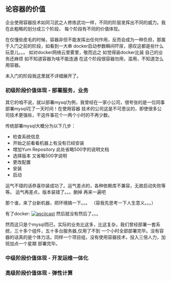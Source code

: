 ## 论容器的价值
   企业使用容器技术如同习武之人修炼武功一样，不同的阶层发挥出不同的威力。我在此粗略的划分成三个阶段，
每个阶段有不同的价值体现。

   在仅懂些皮毛的时候，容器非但不能发挥出任何作用，反而会成为一种负担，那属于入门之前的阶段，如看到一大串
docker启动参数瞬间吓尿，感叹这都是些什么玩意儿。。。 如对docker网络云里雾里，敬而远之  如觉得装docker比装
自己的业务还麻烦  如不知道容器为啥不能连通  在这个阶段很容器勿用，滥用，不知道怎么用容器。

   未入门的阶段我这里就不详细展开了。

### 初级阶段价值体现 - 部署服务，业务
   其它的咱不说，就以部署mysql为例，我曾经在一家小公司，很夸张的是一位同事部署mysql花了一天时间！在使用容器
技术的公司这是不可思议的，即使很多公司技术更强些，干这件事花个一两个小时的不再少数。

   传统部署mysql大概分为以下几步：
* 检查系统信息
* 开始之前看看机器上有没有已经安装
* 增加Yum Repository  此处省略500字的说明文档
* 选择版本 又省略500字说明
* 更改配置
* 安装
* 启动

运气不错的话恭喜你装成功了。运气差点的，各种依赖库不兼容，无故启动失败等等。 运气再差点，版本装错了。。。删掉
再来一遍吧

那个谁，来了台新机器，把环境搞一下。。。 （容我先思考一下人生意义。。。）

有了docker:
[![asciicast](https://asciinema.org/a/24hs8tx9gjn7htavyfkdlerf7.png)](https://asciinema.org/a/24hs8tx9gjn7htavyfkdlerf7)
然后就没有然后了。。。

   然而这只是个mysql而已，实际的业务比这多，比这复杂，我们曾经部署一套系统，三十多个组件，五十多台服务器,仅用了不到
一个小时全部部署完毕。没有容器的话真的是个体力活。同样一个项目组，没有使用容器技术，投入三倍人力，加班加点一个星期
部署完毕。

### 中级阶段价值体现 - 开发运维一体化

### 高级阶段价值体现 - 弹性计算

